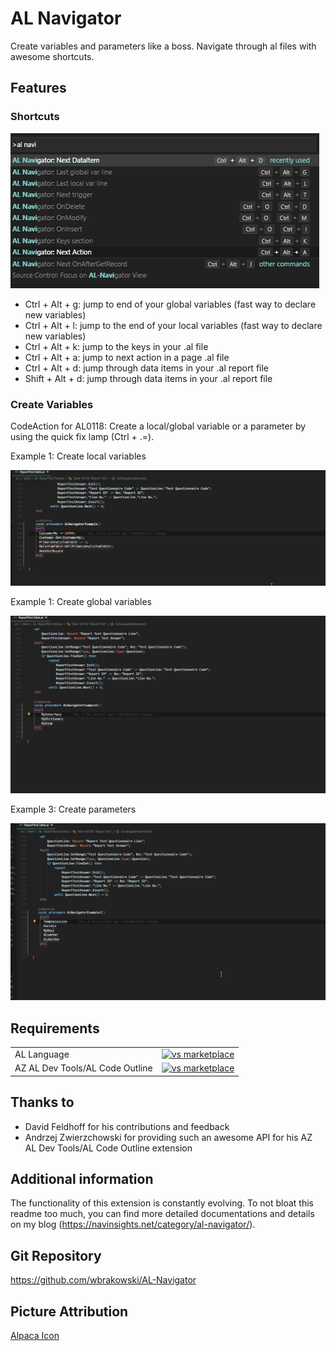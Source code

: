 # AL Navigator

Create variables and parameters like a boss. Navigate through al files with awesome shortcuts.

## Features

### Shortcuts

![Shortcuts](resources/ALNavigator_Shortcuts.png)

- Ctrl + Alt + g: jump to end of your global variables (fast way to declare new variables)
- Ctrl + Alt + l: jump to the end of your local variables (fast way to declare new variables)
- Ctrl + Alt + k: jump to the keys in your .al file 
- Ctrl + Alt + a: jump to next action in a page .al file
- Ctrl + Alt + d: jump through data items in your .al report file 
- Shift + Alt + d: jump through data items in your .al report file 


### Create Variables

CodeAction for AL0118: Create a local/global variable or a parameter by using the quick fix lamp (Ctrl + .=).

Example 1: Create local variables

![Create Variables 1](resources/ALNavigator1.gif)

Example 1: Create global variables

![Create Variables 2](resources/ALNavigator2.gif)

Example 3: Create parameters

![Create Variables 3](resources/ALNavigator3.gif)


## Requirements

|              |         |
|--------------|---------|
| AL Language               | [![vs marketplace](https://img.shields.io/vscode-marketplace/v/ms-dynamics-smb.al.svg?label=vs%20marketplace)](https://marketplace.visualstudio.com/items?itemName=ms-dynamics-smb.al) |
| AZ AL Dev Tools/AL Code Outline           | [![vs marketplace](https://img.shields.io/vscode-marketplace/v/andrzejzwierzchowski.al-code-outline.svg?label=vs%20marketplace)](https://marketplace.visualstudio.com/items?itemName=andrzejzwierzchowski.al-code-outline) |

## Thanks to
- David Feldhoff for his contributions and feedback
- Andrzej Zwierzchowski for providing such an awesome API for his AZ AL Dev Tools/AL Code Outline extension

## Additional information
The functionality of this extension is constantly evolving.
To not bloat this readme too much, you can find more detailed documentations and details on my blog (https://navinsights.net/category/al-navigator/).

## Git Repository

https://github.com/wbrakowski/AL-Navigator

## Picture Attribution
<a href="https://vectorified.com/alpaca-icon">Alpaca Icon</a>